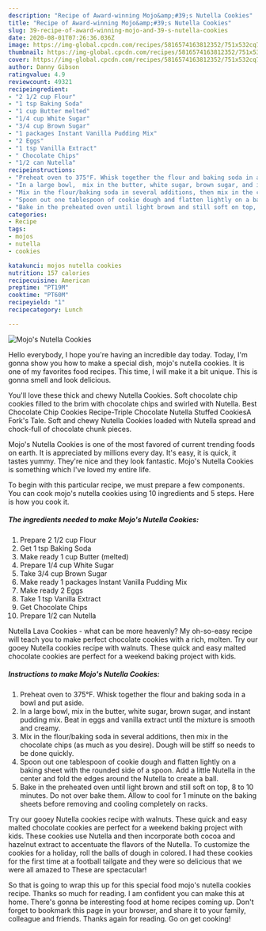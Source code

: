 ```yaml
---
description: "Recipe of Award-winning Mojo&amp;#39;s Nutella Cookies"
title: "Recipe of Award-winning Mojo&amp;#39;s Nutella Cookies"
slug: 39-recipe-of-award-winning-mojo-and-39-s-nutella-cookies
date: 2020-08-01T07:26:36.036Z
image: https://img-global.cpcdn.com/recipes/5816574163812352/751x532cq70/mojos-nutella-cookies-recipe-main-photo.jpg
thumbnail: https://img-global.cpcdn.com/recipes/5816574163812352/751x532cq70/mojos-nutella-cookies-recipe-main-photo.jpg
cover: https://img-global.cpcdn.com/recipes/5816574163812352/751x532cq70/mojos-nutella-cookies-recipe-main-photo.jpg
author: Danny Gibson
ratingvalue: 4.9
reviewcount: 49321
recipeingredient:
- "2 1/2 cup Flour"
- "1 tsp Baking Soda"
- "1 cup Butter melted"
- "1/4 cup White Sugar"
- "3/4 cup Brown Sugar"
- "1 packages Instant Vanilla Pudding Mix"
- "2 Eggs"
- "1 tsp Vanilla Extract"
- " Chocolate Chips"
- "1/2 can Nutella"
recipeinstructions:
- "Preheat oven to 375°F. Whisk together the flour and baking soda in a bowl and put aside."
- "In a large bowl,  mix in the butter, white sugar, brown sugar, and instant pudding mix. Beat in eggs and vanilla extract until the mixture is smooth and creamy."
- "Mix in the flour/baking soda in several additions, then mix in the chocolate chips (as much as you desire). Dough will be stiff so needs to be done quickly."
- "Spoon out one tablespoon of cookie dough and flatten lightly on a baking sheet with the rounded side of a spoon.  Add a little Nutella in the center and fold the edges around the Nutella to create a ball."
- "Bake in the preheated oven until light brown and still soft on top, 8 to 10 minutes. Do not over bake them.  Allow to cool for 1 minute on the baking sheets before removing and cooling completely on racks."
categories:
- Recipe
tags:
- mojos
- nutella
- cookies

katakunci: mojos nutella cookies 
nutrition: 157 calories
recipecuisine: American
preptime: "PT19M"
cooktime: "PT60M"
recipeyield: "1"
recipecategory: Lunch

---
```



![Mojo&#39;s Nutella Cookies](https://img-global.cpcdn.com/recipes/5816574163812352/751x532cq70/mojos-nutella-cookies-recipe-main-photo.jpg)

Hello everybody, I hope you're having an incredible day today. Today, I'm gonna show you how to make a special dish, mojo&#39;s nutella cookies. It is one of my favorites food recipes. This time, I will make it a bit unique. This is gonna smell and look delicious.

You&#39;ll love these thick and chewy Nutella Cookies. Soft chocolate chip cookies filled to the brim with chocolate chips and swirled with Nutella. Best Chocolate Chip Cookies Recipe-Triple Chocolate Nutella Stuffed CookiesA Fork&#39;s Tale. Soft and chewy Nutella Cookies loaded with Nutella spread and chock-full of chocolate chunk pieces.

Mojo&#39;s Nutella Cookies is one of the most favored of current trending foods on earth. It is appreciated by millions every day. It's easy, it is quick, it tastes yummy. They're nice and they look fantastic. Mojo&#39;s Nutella Cookies is something which I've loved my entire life.


To begin with this particular recipe, we must prepare a few components. You can cook mojo&#39;s nutella cookies using 10 ingredients and 5 steps. Here is how you cook it.

<!--inarticleads1-->

##### The ingredients needed to make Mojo&#39;s Nutella Cookies:

1. Prepare 2 1/2 cup Flour
1. Get 1 tsp Baking Soda
1. Make ready 1 cup Butter (melted)
1. Prepare 1/4 cup White Sugar
1. Take 3/4 cup Brown Sugar
1. Make ready 1 packages Instant Vanilla Pudding Mix
1. Make ready 2 Eggs
1. Take 1 tsp Vanilla Extract
1. Get  Chocolate Chips
1. Prepare 1/2 can Nutella


Nutella Lava Cookies - what can be more heavenly? My oh-so-easy recipe will teach you to make perfect chocolate cookies with a rich, molten. Try our gooey Nutella cookies recipe with walnuts. These quick and easy malted chocolate cookies are perfect for a weekend baking project with kids. 

<!--inarticleads2-->

##### Instructions to make Mojo&#39;s Nutella Cookies:

1. Preheat oven to 375°F. Whisk together the flour and baking soda in a bowl and put aside.
1. In a large bowl,  mix in the butter, white sugar, brown sugar, and instant pudding mix. Beat in eggs and vanilla extract until the mixture is smooth and creamy.
1. Mix in the flour/baking soda in several additions, then mix in the chocolate chips (as much as you desire). Dough will be stiff so needs to be done quickly.
1. Spoon out one tablespoon of cookie dough and flatten lightly on a baking sheet with the rounded side of a spoon.  Add a little Nutella in the center and fold the edges around the Nutella to create a ball.
1. Bake in the preheated oven until light brown and still soft on top, 8 to 10 minutes. Do not over bake them.  Allow to cool for 1 minute on the baking sheets before removing and cooling completely on racks.


Try our gooey Nutella cookies recipe with walnuts. These quick and easy malted chocolate cookies are perfect for a weekend baking project with kids. These cookies use Nutella and then incorporate both cocoa and hazelnut extract to accentuate the flavors of the Nutella. To customize the cookies for a holiday, roll the balls of dough in colored. I had these cookies for the first time at a football tailgate and they were so delicious that we were all amazed to These are spectacular! 

So that is going to wrap this up for this special food mojo&#39;s nutella cookies recipe. Thanks so much for reading. I am confident you can make this at home. There's gonna be interesting food at home recipes coming up. Don't forget to bookmark this page in your browser, and share it to your family, colleague and friends. Thanks again for reading. Go on get cooking!
